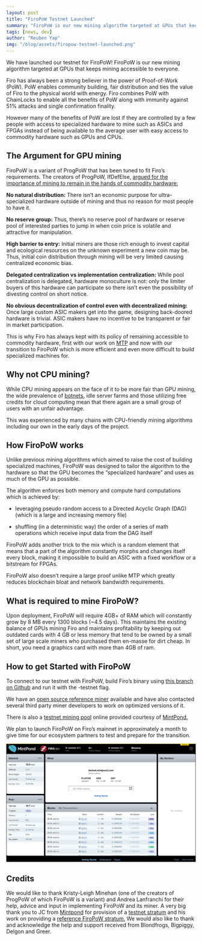 ```yaml
---
layout: post
title: "FiroPoW Testnet Launched"
summary: "FiroPoW is our new mining algorithm targeted at GPUs that keeps mining accessible to everyone"
tags: [news, dev]
author: "Reuben Yap"
img: "/blog/assets/firopow-testnet-launched.png"
---
```

We have launched our testnet for FiroPoW! FiroPoW is our new mining algorithm targeted at GPUs that keeps mining accessible to everyone.

Firo has always been a strong believer in the power of Proof-of-Work (PoW). PoW enables community building, fair distribution and ties the value of Firo to the physical world with energy. Firo combines PoW with ChainLocks to enable all the benefits of PoW along with immunity against 51% attacks and single confirmation finality.

However many of the benefits of PoW are lost if they are controlled by a few people with access to specialized hardware to mine such as ASICs and FPGAs instead of being available to the average user with easy access to commodity hardware such as GPUs and CPUs.

## The Argument for GPU mining

FiroPoW is a variant of ProgPoW that has been tuned to fit Firo’s requirements. The creators of ProgPoW, IfDefElse, [argued for the importance of mining to remain in the hands of commodity hardware:](https://eips.ethereum.org/EIPS/eip-1057#rationale-for-pow-on-commodity-hardware)

**No natural distribution:** There isn’t an economic purpose for ultra-specialized hardware outside of mining and thus no reason for most people to have it.

**No reserve group:** Thus, there’s no reserve pool of hardware or reserve pool of interested parties to jump in when coin price is volatile and attractive for manipulation.

**High barrier to entry:** Initial miners are those rich enough to invest capital and ecological resources on the unknown experiment a new coin may be. Thus, initial coin distribution through mining will be very limited causing centralized economic bias.

**Delegated centralization vs implementation centralization:** While pool centralization is delegated, hardware monoculture is not: only the limiter buyers of this hardware can participate so there isn’t even the possibility of divesting control on short notice.

**No obvious decentralization of control even with decentralized mining:** Once large custom ASIC makers get into the game, designing back-doored hardware is trivial. ASIC makers have no incentive to be transparent or fair in market participation.

This is why Firo has always kept with its policy of remaining accessible to commodity hardware, first with our work on [MTP](https://arxiv.org/pdf/1606.03588.pdf) and now with our transition to FiroPoW which is more efficient and even more difficult to build specialized machines for.

## Why not CPU mining?

While CPU mining appears on the face of it to be more fair than GPU mining, the wide prevalence of [botnets](https://securityintelligence.com/network-attacks-containing-cryptocurrency-cpu-mining-tools-grow-sixfold/), idle server farms and those utilizing free credits for cloud computing mean that there again are a small group of users with an unfair advantage.

This was experienced by many chains with CPU-friendly mining algorithms including our own in the early days of the project.

## How FiroPoW works

Unlike previous mining algorithms which aimed to raise the cost of building specialized machines, FiroPoW was designed to tailor the algorithm to the hardware so that the GPU becomes the “specialized hardware” and uses as much of the GPU as possible.

The algorithm enforces both memory and compute hard computations which is achieved by:

* leveraging pseudo random access to a Directed Acyclic Graph (DAG) (which is a large and increasing memory file)

* shuffling (in a deterministic way) the order of a series of math operations which receive input data from the DAG itself

FiroPoW adds another trick to the mix which is a random element that means that a part of the algorithm constantly morphs and changes itself every block, making it impossible to build an ASIC with a fixed workflow or a bitstream for FPGAs.

FiroPoW also doesn’t require a large proof unlike MTP which greatly reduces blockchain bloat and network bandwidth requirements.

## What is required to mine FiroPoW?

Upon deployment, FiroPoW will require 4GB+ of RAM which will constantly grow by 8 MB every 1300 blocks (~4.5 days). This maintains the existing balance of GPUs mining Firo and maintains profitability by keeping out outdated cards with 4 GB or less memory that tend to be owned by a small set of large scale miners who purchased them en-masse for dirt cheap.
In short, you need a graphics card with more than 4GB of ram.

## How to get Started with FiroPoW

To connect to our testnet with FiroPoW, build Firo’s binary using [this branch on Github](https://github.com/firoorg/firo/tree/progpow) and run it with the -testnet flag.

We have an [open source reference miner](https://github.com/firoorg/firominer) available and have also contacted several third party miner developers to work on optimized versions of it.

There is also a [testnet mining pool](https://testnet.mintpond.com/#!/firo) online provided courtesy of [MintPond.](https://mintpond.com/)

We plan to launch FiroPoW on Firo’s mainnet in approximately a month to give time for our ecosystem partners to test and prepare for the transition.

![](/blog/assets/firopow-testnet-stratum.png)

## Credits

We would like to thank Kristy-Leigh Minehan (one of the creators of ProgPoW of which FiroPoW is a variant) and Andrea Lanfranchi for their help, advice and input in implementing FiroPoW and its miner. A very big thank you to JC from [Mintpond](https://mintpond.com/) for provision of a [testnet stratum](https://testnet.mintpond.com/#!/firo) and his work on providing a [reference FiroPoW stratum.](https://github.com/MintPond/ref-stratum-firo) We would also like to thank and acknowledge the help and support received from Blondfrogs, Bigpiggy, Delgon and Greer.
